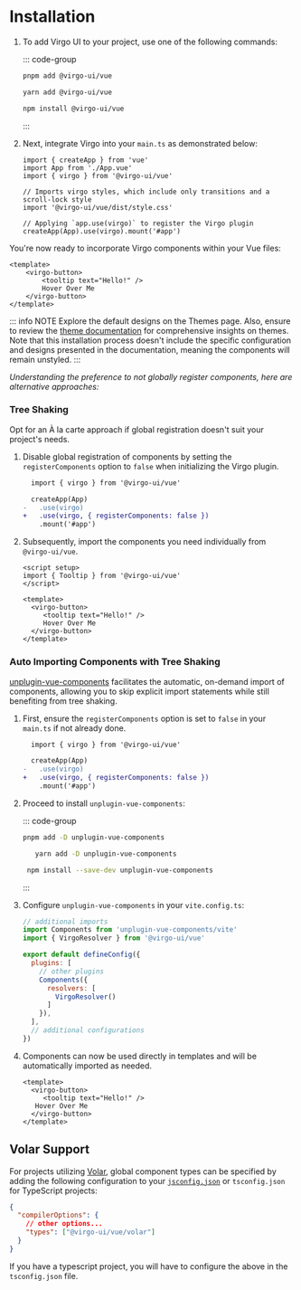 # Installation


1. To add Virgo UI to your project, use one of the following commands:

   ::: code-group

      ```bash [pnpm]
   pnpm add @virgo-ui/vue
      ```

      ```bash [yarn]
   yarn add @virgo-ui/vue
      ```

      ```bash [npm]
   npm install @virgo-ui/vue
      ```

   :::

2. Next, integrate Virgo into your `main.ts` as demonstrated below:

    ```js{3,5-6,8,10}
    import { createApp } from 'vue'
    import App from './App.vue'
    import { virgo } from '@virgo-ui/vue'

    // Imports virgo styles, which include only transitions and a scroll-lock style
    import '@virgo-ui/vue/dist/style.css'

    // Applying `app.use(virgo)` to register the Virgo plugin
    createApp(App).use(virgo).mount('#app')
    ```

You're now ready to incorporate Virgo components within your Vue files:

```vue
<template>
    <virgo-button>
        <tooltip text="Hello!" />
        Hover Over Me
    </virgo-button>
</template>
```

::: info NOTE
Explore the default designs on the Themes page. Also, ensure to review the [theme documentation](/guide/features/theme.md) for comprehensive insights on themes. Note that this installation process doesn't include the specific configuration and designs presented in the documentation, meaning the components will remain unstyled.
:::

<em class="block mt-12 mb-10">Understanding the preference to not globally register components, here are alternative approaches:</em>

### Tree Shaking

Opt for an À la carte approach if global registration doesn't suit your project's needs.

1. Disable global registration of components by setting the `registerComponents` option to `false` when initializing the Virgo plugin.

    ```diff
      import { virgo } from '@virgo-ui/vue'

      createApp(App)
    -   .use(virgo)
    +   .use(virgo, { registerComponents: false })
        .mount('#app')
    ```

2. Subsequently, import the components you need individually from `@virgo-ui/vue`.

    ```vue
    <script setup>
    import { Tooltip } from '@virgo-ui/vue'
    </script>

    <template>
      <virgo-button>
         <tooltip text="Hello!" />
         Hover Over Me
      </virgo-button>
    </template>
    ```

### Auto Importing Components with Tree Shaking

[unplugin-vue-components](https://github.com/antfu/unplugin-vue-components) facilitates the automatic, on-demand import of components, allowing you to skip explicit import statements while still benefiting from tree shaking.

1. First, ensure the `registerComponents` option is set to `false` in your `main.ts` if not already done.

    ```diff
      import { virgo } from '@virgo-ui/vue'

      createApp(App)
    -   .use(virgo)
    +   .use(virgo, { registerComponents: false })
        .mount('#app')
    ```

2. Proceed to install `unplugin-vue-components`:

   ::: code-group

      ```bash [pnpm]
      pnpm add -D unplugin-vue-components
      ```

      ```bash [yarn]
         yarn add -D unplugin-vue-components
      ```

      ```bash [npm]
       npm install --save-dev unplugin-vue-components
     ```

   :::

3. Configure `unplugin-vue-components` in your `vite.config.ts`:

    ```js
    // additional imports
    import Components from 'unplugin-vue-components/vite'
    import { VirgoResolver } from '@virgo-ui/vue'

    export default defineConfig({
      plugins: [
        // other plugins
        Components({
          resolvers: [
            VirgoResolver()
          ]
        }),
      ],
      // additional configurations
    })
    ```

4. Components can now be used directly in templates and will be automatically imported as needed.

    ```vue
    <template>
      <virgo-button>
         <tooltip text="Hello!" />
       Hover Over Me
      </virgo-button>
    </template>
    ```

## Volar Support

For projects utilizing [Volar](https://marketplace.visualstudio.com/items?itemName=Vue.volar), global component types can be specified by adding the following configuration to your [`jsconfig.json`](https://code.visualstudio.com/docs/languages/jsconfig) or `tsconfig.json` for TypeScript projects:

```json
{
  "compilerOptions": {
    // other options...
    "types": ["@virgo-ui/vue/volar"]
  }
}
```

If you have a typescript project, you will have to configure the above in the `tsconfig.json` file.
